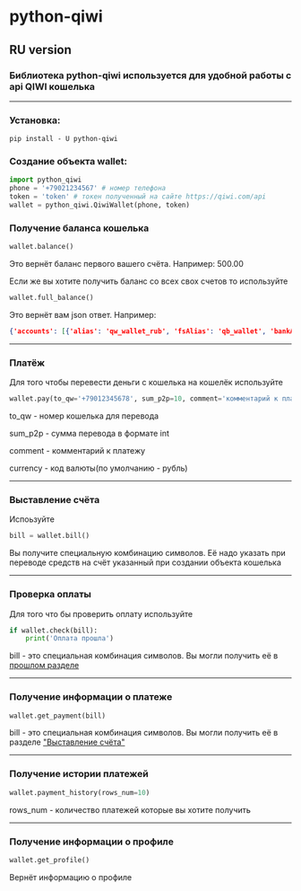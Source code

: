 # python-qiwi
## **RU** version
### Библиотека python-qiwi используется для удобной работы с api QIWI кошелька
____

### Установка:
```pip install - U python-qiwi```

### Создание объекта wallet:
```python
import python_qiwi
phone = '+79021234567' # номер телефона
token = 'token' # токен полученный на сайте https://qiwi.com/api
wallet = python_qiwi.QiwiWаllet(phone, token)
```
### Получение баланса кошелька

```python
wallet.balance()
```
Это вернёт баланс первого вашего счёта. Например: 500.00


Если же вы хотите получить баланс со всех свох счетов то используйте
```python
wallet.full_balance()
```
Это вернёт вам json ответ. Например:
```json
{'accounts': [{'alias': 'qw_wallet_rub', 'fsAlias': 'qb_wallet', 'bankAlias': 'QIWI', 'title': 'Qiwi Account', 'type': {'id': 'WALLET', 'title': 'QIWI Wallet'}, 'hasBalance': True, 'balance': {'amount': 500.00, 'currency': 643}, 'currency': 643, 'defaultAccount': True}]}
```
____

### Платёж
Для того чтобы перевести деньги с кошелька на кошелёк используйте
```python
wallet.pay(to_qw='+79012345678', sum_p2p=10, comment='комментарий к платежу', currency=643)
```
to_qw - номер кошелька для перевода

sum_p2p -  сумма перевода в формате int

comment - комментарий к платежу

currency - код валюты(по умолчанию - рубль)
___
### Выставление счёта
Испоьзуйте
```python
bill = wallet.bill()
```
Вы получите специальную комбинацию символов. Её надо указать при переводе средств на счёт указанный при создании объекта кошелька
____
### Проверка оплаты
Для того что бы проверить оплату используйте
```python
if wallet.check(bill):
    print('Оплата прошла')
```
bill - это специальная комбинация символов. Вы могли получить её в [прошлом разделе](###Выставление-счёта)
___
### Получение информации о платеже
```python
wallet.get_payment(bill)
```
bill - это специальная комбинация символов. Вы могли получить её в разделе ["Выставление счёта"](###Выставление-счёта)
____
### Получение истории платежей
```python
wallet.payment_history(rows_num=10)
```
rows_num - количество платежей которые вы хотите получить
____
### Получение информации о профиле
```python
wallet.get_profile()
```
Вернёт информацию о профиле
